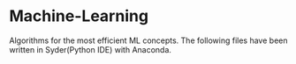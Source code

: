 # Machine-Learning
Algorithms for the most efficient ML concepts.
The following files have been written in Syder(Python IDE) with Anaconda.
